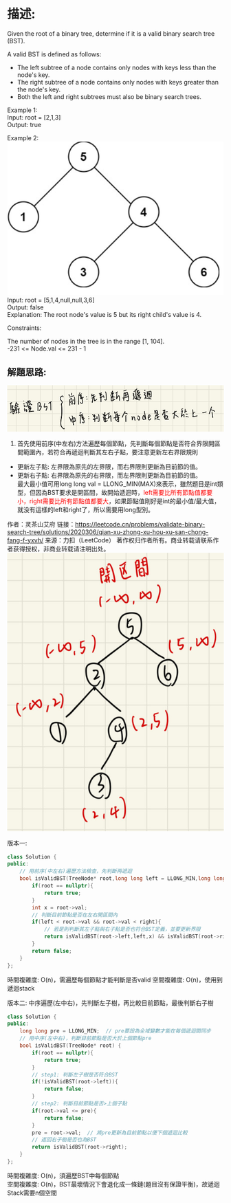 # 描述:
Given the root of a binary tree, determine if it is a valid binary search tree (BST).

A valid BST is defined as follows:

* The left subtree of a node contains only nodes with keys less than the node's key.  
* The right subtree of a node contains only nodes with keys greater than the node's key.  
* Both the left and right subtrees must also be binary search trees.
 
Example 1:  
Input: root = [2,1,3]  
Output: true  

Example 2:  
![alt text](image-4.png)
Input: root = [5,1,4,null,null,3,6]  
Output: false  
Explanation: The root node's value is 5 but its right child's value is 4.
 

Constraints:

The number of nodes in the tree is in the range [1, 104].  
-231 <= Node.val <= 231 - 1

## 解題思路:  
![alt text](image-5.png)

1. 首先使用前序(中左右)方法遍歷每個節點，先判斷每個節點是否符合界限開區間範圍內，若符合再遞迴判斷其左右子點，要注意更新左右界限規則  
* 更新左子點: 左界限為原先的左界限，而右界限則更新為目前節的值。  
* 更新右子點: 右界限為原先的右界限，而左界限則更新為目前節的值。  
最大最小值可用long long val = LLONG_MIN(MAX)來表示，雖然题目是int類型，但因為BST要求是開區間，故開始遞迴時，<font color = 'red'>left需要比所有節點值都要小，right需要比所有節點值都要大</font>，如果節點值剛好是int的最小值/最大值，就没有這樣的left和right了，所以需要用long型別。

作者：灵茶山艾府
链接：https://leetcode.cn/problems/validate-binary-search-tree/solutions/2020306/qian-xu-zhong-xu-hou-xu-san-chong-fang-f-yxvh/
来源：力扣（LeetCode）
著作权归作者所有。商业转载请联系作者获得授权，非商业转载请注明出处。
![alt text](image-7.png)

版本一:
```C++
class Solution {
public:
    // 用前序(中左右)遍歷方法檢查，先判斷再遞迴 
    bool isValidBST(TreeNode* root,long long left = LLONG_MIN,long long right = LLONG_MAX) {  // 新增左右界限參數
        if(root == nullptr){
            return true;
        }
        int x = root->val;
        // 判斷目前節點是否在左右開區間內
        if(left < root->val && root->val < right){
            // 若是則判斷其左子點與右子點是否也符合BST定義，並要更新界限
            return isValidBST(root->left,left,x) && isValidBST(root->right,x,right);
        }
        return false;
    }
};
```
時間複雜度: O(n)，需遍歷每個節點才能判斷是否valid
空間複雜度: O(n)，使用到遞迴stack  


版本二: 中序遍歷(左中右)，先判斷左子樹，再比較目前節點，最後判斷右子樹
```C++
class Solution {
public:
    long long pre = LLONG_MIN;  // pre要設為全域變數才能在每個遞迴間同步
    // 用中序(左中右)，判斷目前節點是否大於上個節點pre
    bool isValidBST(TreeNode* root) {  
        if(root == nullptr){
            return true;
        }
        // step1: 判斷左子樹是否符合BST
        if(!isValidBST(root->left)){
            return false;
        }
        // step2: 判斷目前節點是否>上個子點
        if(root->val <= pre){
            return false;
        }
        pre = root->val;  // 將pre更新為目前節點以便下個遞迴比較
        // 返回右子樹是否也為BST
        return isValidBST(root->right);
    }
};
```
時間複雜度: O(n)，須遍歷BST中每個節點  
空間複雜度: O(n)，BST最壞情況下會退化成一條鏈(題目沒有保證平衡)，故遞迴Stack需要n個空間
